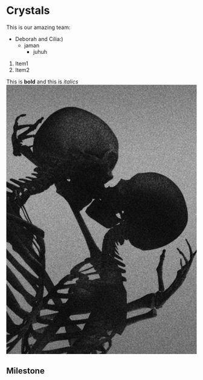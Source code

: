 # Crystals

This is our amazing team:

* Deborah and Cilia:)
    * jaman
        * juhuh




1. Item1
2. Item2

This is **bold** and this is *italics* 
![Skeleton](skeleton.png)

## Milestone




